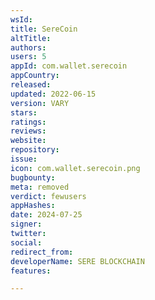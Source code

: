 ```yaml
---
wsId: 
title: SereCoin
altTitle: 
authors: 
users: 5
appId: com.wallet.serecoin
appCountry: 
released: 
updated: 2022-06-15
version: VARY
stars: 
ratings: 
reviews: 
website: 
repository: 
issue: 
icon: com.wallet.serecoin.png
bugbounty: 
meta: removed
verdict: fewusers
appHashes: 
date: 2024-07-25
signer: 
twitter: 
social: 
redirect_from: 
developerName: SERE BLOCKCHAIN
features: 

---
```


